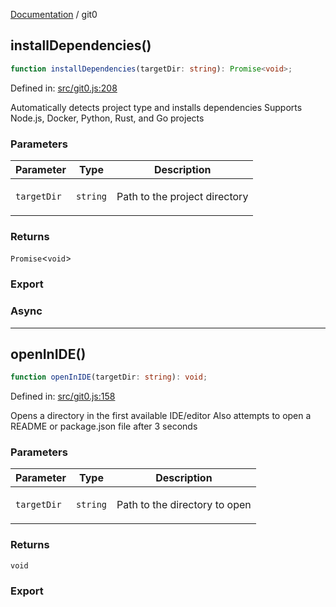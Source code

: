 [Documentation](modules.md) / git0

## installDependencies()

```ts
function installDependencies(targetDir: string): Promise<void>;
```

Defined in: [src/git0.js:208](https://github.com/vtempest/git0/blob/5fbb41fe871c29eefc7450cb77b89ffe4c233fde/src/git0.js#L208)

Automatically detects project type and installs dependencies
Supports Node.js, Docker, Python, Rust, and Go projects

### Parameters

<table>
<thead>
<tr>
<th>Parameter</th>
<th>Type</th>
<th>Description</th>
</tr>
</thead>
<tbody>
<tr>
<td>

`targetDir`

</td>
<td>

`string`

</td>
<td>

Path to the project directory

</td>
</tr>
</tbody>
</table>

### Returns

`Promise`&lt;`void`&gt;

### Export

### Async

***

## openInIDE()

```ts
function openInIDE(targetDir: string): void;
```

Defined in: [src/git0.js:158](https://github.com/vtempest/git0/blob/5fbb41fe871c29eefc7450cb77b89ffe4c233fde/src/git0.js#L158)

Opens a directory in the first available IDE/editor
Also attempts to open a README or package.json file after 3 seconds

### Parameters

<table>
<thead>
<tr>
<th>Parameter</th>
<th>Type</th>
<th>Description</th>
</tr>
</thead>
<tbody>
<tr>
<td>

`targetDir`

</td>
<td>

`string`

</td>
<td>

Path to the directory to open

</td>
</tr>
</tbody>
</table>

### Returns

`void`

### Export
